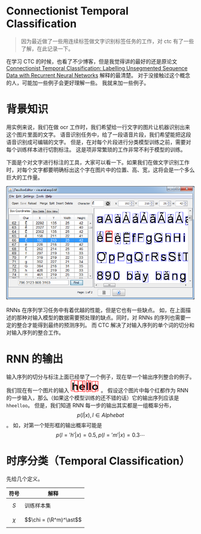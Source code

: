 # Connectionist Temporal Classification
> 因为最近做了一些用连续标签做文字识别标签任务的工作，对 ctc 有了一些了解，在此记录一下。

在学习 CTC 的时候，也看了不少博客，但是我觉得讲的最好的还是原论文 [Connectionist Temporal Classification: Labelling Unsegmented Sequence Data with Recurrent Neural Networks](http://citeseerx.ist.psu.edu/viewdoc/download?doi=10.1.1.75.6306&rep=rep1&type=pdf) 解释的最清楚。
对于没接触过这个概念的人，可能加一些例子会更好理解一些。
我就来加一些例子。

# 背景知识
用实例来说，我们在做 ocr 工作时，我们希望给一行文字的图片让机器识别出来这个图片里面的文字。
语音识别任务中，给了一段语音片段，我们希望能把这段语音识别成可编辑的文字。
但是，在对每个片段进行分类模型训练之前，需要对每个训练样本进行切割标注。
这是项非常繁琐的工作非常不利于模型的训练。

下面是个对文字进行标注的工具，大家可以看一下。如果我们在做文字识别工作时，对每个文字都要明确标出这个字在图片中的位置、高、宽，这将会是一个多么巨大的工作量。

![jtessboxeditor](./jTessBoxEditor.png)

RNNs 在序列学习任务中有着优越的性能，但是它也有一些缺点。
如，在上面描述的那种对输入模型的数据需要预处理的缺点。同时，对 RNNs 的序列也需要一定的整合才能得到最终的预测序列。
而 CTC 解决了对输入序列的单个词的切分和对输入序列的整合工作。

# RNN 的输出

输入序列的切分与标注上面已经举了一个例子，现在举一个输出序列整合的例子。
我们现在有一个图片的输入 ![hello](./hello.png)。
假设这个图片中每个红都作为 RNN 的一步输入，那么（如果这个模型训练的还不错的话）它的输出序列应该是 `hheelloo`。
但是，我们知道 RNN 每一步的输出其实都是一组概率分布，$$p(l|x), l \in Alphebat$$。
如，对第一个矩形框的输出概率可能是 $$p(l = 'h' | x) = 0.5, p(l = 'm' | x) = 0.3 \cdots$$

# 时序分类（Temporal Classification）
先给几个定义。

符号 | 解释
----|----
$$S$$ | 训练样本集
$$\chi$$ | $$\chi = (\R^m)^\ast$$
